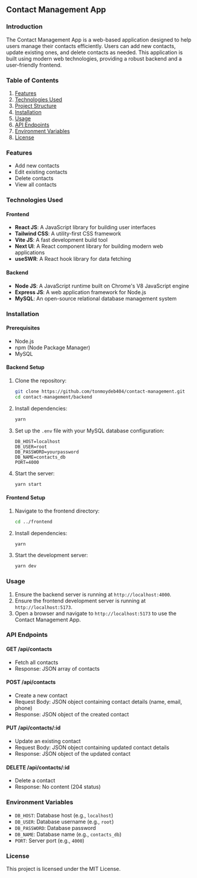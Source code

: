 ## Contact Management App

### Introduction

The Contact Management App is a web-based application designed to help users manage their contacts efficiently. Users can add new contacts, update existing ones, and delete contacts as needed. This application is built using modern web technologies, providing a robust backend and a user-friendly frontend.

### Table of Contents

1. [Features](#features)
2. [Technologies Used](#technologies-used)
3. [Project Structure](#project-structure)
4. [Installation](#installation)
5. [Usage](#usage)
6. [API Endpoints](#api-endpoints)
7. [Environment Variables](#environment-variables)
8. [License](#license)

### Features

- Add new contacts
- Edit existing contacts
- Delete contacts
- View all contacts

### Technologies Used

#### Frontend

- **React JS**: A JavaScript library for building user interfaces
- **Tailwind CSS**: A utility-first CSS framework
- **Vite JS**: A fast development build tool
- **Next UI**: A React component library for building modern web applications
- **useSWR**: A React hook library for data fetching

#### Backend

- **Node JS**: A JavaScript runtime built on Chrome's V8 JavaScript engine
- **Express JS**: A web application framework for Node.js
- **MySQL**: An open-source relational database management system

### Installation

#### Prerequisites

- Node.js
- npm (Node Package Manager)
- MySQL

#### Backend Setup

1. Clone the repository:

   ```bash
   git clone https://github.com/tonmoydeb404/contact-management.git
   cd contact-management/backend
   ```

2. Install dependencies:

   ```bash
   yarn
   ```

3. Set up the `.env` file with your MySQL database configuration:

   ```
   DB_HOST=localhost
   DB_USER=root
   DB_PASSWORD=yourpassword
   DB_NAME=contacts_db
   PORT=4000
   ```

4. Start the server:
   ```bash
   yarn start
   ```

#### Frontend Setup

1. Navigate to the frontend directory:

   ```bash
   cd ../frontend
   ```

2. Install dependencies:

   ```bash
   yarn
   ```

3. Start the development server:
   ```bash
   yarn dev
   ```

### Usage

1. Ensure the backend server is running at `http://localhost:4000`.
2. Ensure the frontend development server is running at `http://localhost:5173`.
3. Open a browser and navigate to `http://localhost:5173` to use the Contact Management App.

### API Endpoints

#### GET /api/contacts

- Fetch all contacts
- Response: JSON array of contacts

#### POST /api/contacts

- Create a new contact
- Request Body: JSON object containing contact details (name, email, phone)
- Response: JSON object of the created contact

#### PUT /api/contacts/:id

- Update an existing contact
- Request Body: JSON object containing updated contact details
- Response: JSON object of the updated contact

#### DELETE /api/contacts/:id

- Delete a contact
- Response: No content (204 status)

### Environment Variables

- `DB_HOST`: Database host (e.g., `localhost`)
- `DB_USER`: Database username (e.g., `root`)
- `DB_PASSWORD`: Database password
- `DB_NAME`: Database name (e.g., `contacts_db`)
- `PORT`: Server port (e.g., `4000`)

### License

This project is licensed under the MIT License.
